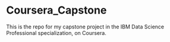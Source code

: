 # Coursera_Capstone

This is the repo for my capstone project in the IBM Data Science Professional specialization, on Coursera. 

